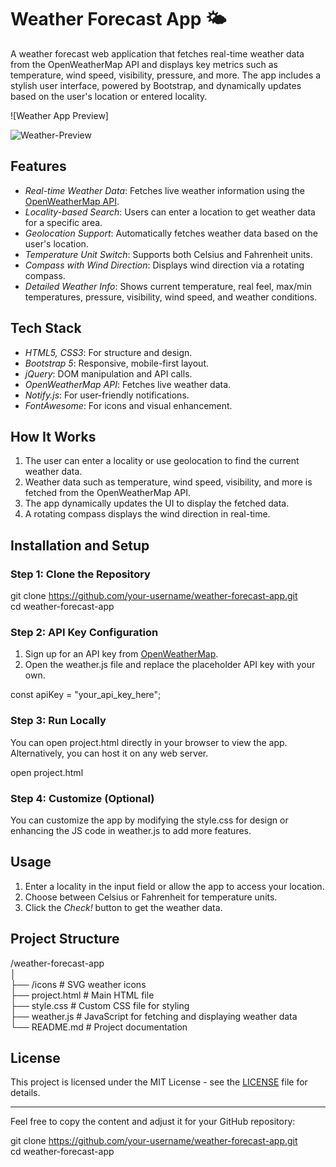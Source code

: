 # Weather Forecast App 🌤️

A weather forecast web application that fetches real-time weather data from the OpenWeatherMap API and displays key metrics such as temperature, wind speed, visibility, pressure, and more. The app includes a stylish user interface, powered by Bootstrap, and dynamically updates based on the user's location or entered locality.

![Weather App Preview]

![Weather-Preview](https://github.com/user-attachments/assets/46524533-ff8a-4bde-99c4-42abb25e09fb)



## Features

- *Real-time Weather Data*: Fetches live weather information using the [OpenWeatherMap API](https://openweathermap.org/api).
- *Locality-based Search*: Users can enter a location to get weather data for a specific area.
- *Geolocation Support*: Automatically fetches weather data based on the user's location.
- *Temperature Unit Switch*: Supports both Celsius and Fahrenheit units.
- *Compass with Wind Direction*: Displays wind direction via a rotating compass.
- *Detailed Weather Info*: Shows current temperature, real feel, max/min temperatures, pressure, visibility, wind speed, and weather conditions.

## Tech Stack

- *HTML5, CSS3*: For structure and design.
- *Bootstrap 5*: Responsive, mobile-first layout.
- *jQuery*: DOM manipulation and API calls.
- *OpenWeatherMap API*: Fetches live weather data.
- *Notify.js*: For user-friendly notifications.
- *FontAwesome*: For icons and visual enhancement.

## How It Works

1. The user can enter a locality or use geolocation to find the current weather data.
2. Weather data such as temperature, wind speed, visibility, and more is fetched from the OpenWeatherMap API.
3. The app dynamically updates the UI to display the fetched data.
4. A rotating compass displays the wind direction in real-time.

## Installation and Setup

### Step 1: Clone the Repository

git clone https://github.com/your-username/weather-forecast-app.git <br>
cd weather-forecast-app


### Step 2: API Key Configuration

1. Sign up for an API key from [OpenWeatherMap](https://home.openweathermap.org/users/sign_up).
2. Open the weather.js file and replace the placeholder API key with your own.

const apiKey = "your_api_key_here";


### Step 3: Run Locally

You can open project.html directly in your browser to view the app. Alternatively, you can host it on any web server.

open project.html


### Step 4: Customize (Optional)

You can customize the app by modifying the style.css for design or enhancing the JS code in weather.js to add more features.

## Usage

1. Enter a locality in the input field or allow the app to access your location.
2. Choose between Celsius or Fahrenheit for temperature units.
3. Click the *Check!* button to get the weather data.

## Project Structure


/weather-forecast-app <br>
│  <br>
├── /icons          # SVG weather icons <br>
├── project.html    # Main HTML file <br>
├── style.css       # Custom CSS file for styling <br>
├── weather.js      # JavaScript for fetching and displaying weather data <br>
└── README.md       # Project documentation <br>


## License

This project is licensed under the MIT License - see the [LICENSE](LICENSE) file for details.

---

Feel free to copy the content and adjust it for your GitHub repository:

git clone https://github.com/your-username/weather-forecast-app.git <br>
cd weather-forecast-app
